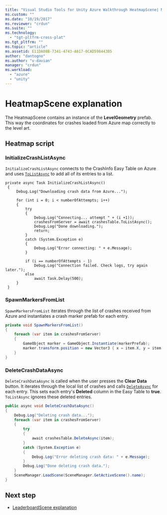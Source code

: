 ```yaml
---
title: "Visual Studio Tools for Unity Azure Walkthrough HeatmapScene| Microsoft Docs"
ms.custom: ""
ms.date: "10/19/2017"
ms.reviewer: "crdun"
ms.suite: ""
ms.technology: 
  - "tgt-pltfrm-cross-plat"
ms.tgt_pltfrm: ""
ms.topic: "article"
ms.assetid: E11DA08B-7341-4743-A817-0CAD59844305
author: "dantogno"
ms.author: "v-davian"
manager: "crdun"
ms.workload: 
  - "azure"
  - "unity"
---
```



# HeatmapScene explanation

The HeatmapScene contains an instance of the **LevelGeometry** prefab. This way the coordinates for crashes loaded from Azure map correctly to the level art.

## Heatmap script

### InitializeCrashListAsync
`InitializeCrashListAsync` connects to the CrashInfo Easy Table on Azure and uses <a href="https://msdn.microsoft.com/en-us/library/azure/jj554274(v=azure.10).aspx">`ToListAsync`</a> to add all of its entries to a list.

```
private async Task InitializeCrashListAsync()
 {
     Debug.Log("Downloading crash data from Azure...");

     for (int i = 0; i < numberOfAttempts; i++)
     {
         try
         {
             Debug.Log("Connecting... attempt " + (i +1));
             crashesFromServer = await crashesTable.ToListAsync();
             Debug.Log("Done downloading.");
             return;
         }
         catch (System.Exception e)
         {
             Debug.Log("Error connecting: " + e.Message);
         }

         if (i == numberOfAttempts - 1)
             Debug.Log("Connection failed. Check logs, try again later.");
         else
             await Task.Delay(500);
     }
 }
```

### SpawnMarkersFromList
`SpawnMarkersFromList` iterates through the list of crashes received from Azure and instantiates a crash marker prefab for each entry.

```csharp
private void SpawnMarkersFromList()
{
    foreach (var item in crashesFromServer)
    {
        GameObject marker = GameObject.Instantiate(markerPrefab);
        marker.transform.position = new Vector3 { x = item.X, y = item.Y, z = item.Z };
    }
}
```

### DeleteCrashDataAsync

`DeleteCrashDataAsync` is called when the user presses the **Clear Data** button. It iterates through the local list of crashes and calls <a href="https://msdn.microsoft.com/en-us/library/azure/jj554258(v=azure.10).aspx">`DeleteAsync`</a> for each entry. This sets each entry's **Deleted** column in the Easy Table to **true**. `ToListAsync` ignores these deleted entries.

```csharp
public async void DeleteCrashDataAsync()
{
    Debug.Log("Deleting crash data...");
    foreach (var item in crashesFromServer)
    {
        try
        {
            await crashesTable.DeleteAsync(item);
        }
        catch (System.Exception e)
        {
            Debug.Log("Error deleting crash data: " + e.Message);
        }
        Debug.Log("Done deleting crash data.");
    }
    SceneManager.LoadScene(SceneManager.GetActiveScene().name);
}
```

## Next step

* [LeaderboardScene explanation](visual-studio-tools-for-unity-azure-leaderboardscene.md)